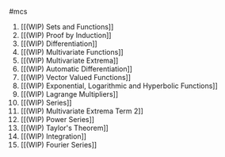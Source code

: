 #mcs 
1. [[(WIP) Sets and Functions]] 
2. [[(WIP) Proof by Induction]] 
3. [[(WIP) Differentiation]] 
4. [[(WIP) Multivariate Functions]] 
5. [[(WIP) Multivariate Extrema]] 
6. [[(WIP) Automatic Differentiation]] 
7. [[(WIP) Vector Valued Functions]] 
8. [[(WIP) Exponential, Logarithmic and Hyperbolic Functions]] 
9. [[(WIP) Lagrange Multipliers]]
10. [[(WIP) Series]] 
11. [[(WIP) Multivariate Extrema Term 2]] 
12. [[(WIP) Power Series]] 
13. [[(WIP) Taylor's Theorem]] 
14. [[(WIP) Integration]] 
15. [[(WIP) Fourier Series]] 